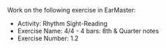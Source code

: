 Work on the following exercise in EarMaster:
- Activity: Rhythm Sight-Reading
- Exercise Name: 4/4 - 4 bars: 8th & Quarter notes
- Exercise Number: 1.2
